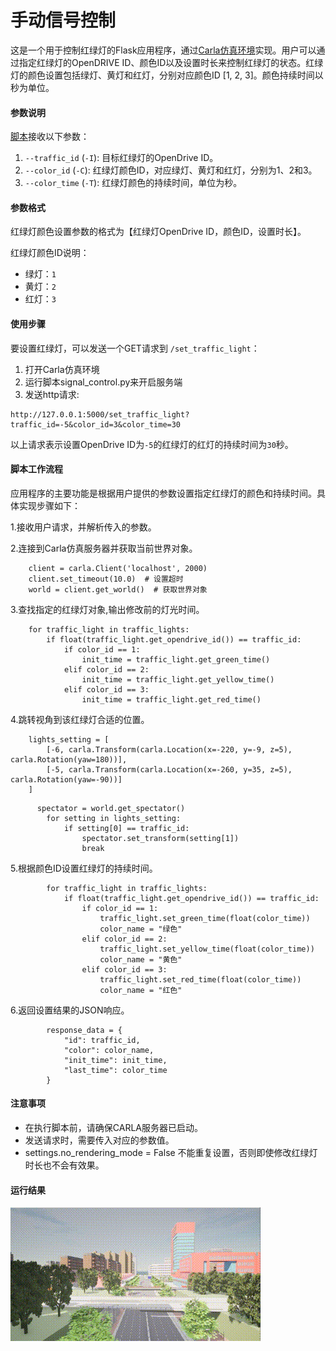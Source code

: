 # 手动信号控制

这是一个用于控制红绿灯的Flask应用程序，通过[Carla仿真环境](https://pan.baidu.com/s/15T1hGoWJ70tVmsTX7-zcSw?pwd=hutb)实现。用户可以通过指定红绿灯的OpenDRIVE ID、颜色ID以及设置时长来控制红绿灯的状态。红绿灯的颜色设置包括绿灯、黄灯和红灯，分别对应颜色ID [1, 2, 3]。颜色持续时间以秒为单位。

#### 参数说明

[脚本](https://github.com/OpenHUTB/carla_doc/tree/master/src/course/signal_control.py)接收以下参数：

1. `--traffic_id` (`-I`): 目标红绿灯的OpenDrive ID。
2. `--color_id` (`-C`): 红绿灯颜色ID，对应绿灯、黄灯和红灯，分别为1、2和3。
3. `--color_time` (`-T`): 红绿灯颜色的持续时间，单位为秒。

#### 参数格式

红绿灯颜色设置参数的格式为【红绿灯OpenDrive ID，颜色ID，设置时长】。

红绿灯颜色ID说明：

- 绿灯：`1`
- 黄灯：`2`
- 红灯：`3`

#### 使用步骤

要设置红绿灯，可以发送一个GET请求到 `/set_traffic_light`：

1. 打开Carla仿真环境
2. 运行脚本signal_control.py来开启服务端
3. 发送http请求:

```
http://127.0.0.1:5000/set_traffic_light?traffic_id=-5&color_id=3&color_time=30
```

以上请求表示设置OpenDrive ID为`-5`的红绿灯的红灯的持续时间为`30`秒。

#### 脚本工作流程

应用程序的主要功能是根据用户提供的参数设置指定红绿灯的颜色和持续时间。具体实现步骤如下：

1.接收用户请求，并解析传入的参数。

2.连接到Carla仿真服务器并获取当前世界对象。

```
    client = carla.Client('localhost', 2000)
    client.set_timeout(10.0)  # 设置超时
    world = client.get_world()  # 获取世界对象
```
3.查找指定的红绿灯对象,输出修改前的灯光时间。

```
    for traffic_light in traffic_lights:
        if float(traffic_light.get_opendrive_id()) == traffic_id:
            if color_id == 1:
                init_time = traffic_light.get_green_time()
            elif color_id == 2:
                init_time = traffic_light.get_yellow_time()
            elif color_id == 3:
                init_time = traffic_light.get_red_time()
```
4.跳转视角到该红绿灯合适的位置。

```
    lights_setting = [
        [-6, carla.Transform(carla.Location(x=-220, y=-9, z=5), carla.Rotation(yaw=180))],
        [-5, carla.Transform(carla.Location(x=-260, y=35, z=5), carla.Rotation(yaw=-90))]
    ]
```

```
      spectator = world.get_spectator()
        for setting in lights_setting:
            if setting[0] == traffic_id:
                spectator.set_transform(setting[1])
                break
```
5.根据颜色ID设置红绿灯的持续时间。

```
        for traffic_light in traffic_lights:
            if float(traffic_light.get_opendrive_id()) == traffic_id:
                if color_id == 1:
                    traffic_light.set_green_time(float(color_time))
                    color_name = "绿色"
                elif color_id == 2:
                    traffic_light.set_yellow_time(float(color_time))
                    color_name = "黄色"
                elif color_id == 3:
                    traffic_light.set_red_time(float(color_time))
                    color_name = "红色"

```
6.返回设置结果的JSON响应。

```
        response_data = {
            "id": traffic_id,
            "color": color_name,
            "init_time": init_time,
            "last_time": color_time
        }
```
#### 注意事项

- 在执行脚本前，请确保CARLA服务器已启动。
- 发送请求时，需要传入对应的参数值。
- settings.no_rendering_mode = False 不能重复设置，否则即使修改红绿灯时长也不会有效果。

#### 运行结果

![](../img/traffic_course_img/signal_control.gif)

